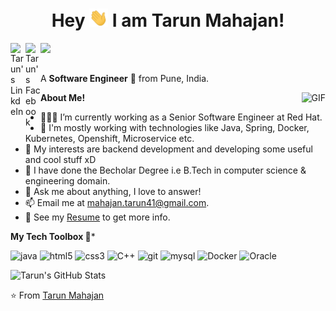 <div align="center">
<h1 title="hehehe"> Hey <img src="https://raw.githubusercontent.com/ABSphreak/ABSphreak/master/gifs/Hi.gif" width="30px"> I am Tarun Mahajan!</h1>
</div>
<a href="https://www.linkedin.com/in/tarun-mahajan-39472839">
  <img align="left" alt="Tarun's LinkdeIn" width="24px" src="https://cdn.jsdelivr.net/npm/simple-icons@v3/icons/linkedin.svg" />
</a>
<a href="https://www.facebook.com/tarunthecse/">
  <img align="left" alt="Tarun's Facebook" width="24px" src="https://cdn.jsdelivr.net/npm/simple-icons@v3/icons/facebook.svg" />
</a>
<img src="https://komarev.com/ghpvc/?username=tarunthecse&color=blueviolet" align="left">





<br />
<br />

A **Software Engineer** 🚀 from Pune, India.

  <img align="right" alt="GIF" src="https://i.pinimg.com/originals/e4/26/70/e426702edf874b181aced1e2fa5c6cde.gif" />

**About Me!**

- 👨🏽‍💻 I’m currently working as a Senior Software Engineer at Red Hat.
- 🌱 I'm mostly working with technologies like Java, Spring, Docker, Kubernetes, Openshift, Microservice etc. 
- 🤔 My interests are backend development and developing some useful and cool stuff xD
- 💼 I have done the Becholar Degree i.e B.Tech in computer science & engineering domain.
- 💬 Ask me about anything, I love to answer!
- 📫 Email me at [mahajan.tarun41@gmail.com](mailto:mahajan.tarun41@gmail.com).
- 📝 See my [Resume](https://drive.google.com/file/d/1cZuGbGajjvnsOH_uW3KDCY3_BIx_F8IX/view?usp=sharing) to get more info.


**My Tech Toolbox 🧰***

<p align="left">
<img src="https://images.app.goo.gl/JMn8f3e2a417j534A" alt="java" width="40" height="40"/> 
<img src="https://upload.wikimedia.org/wikipedia/commons/thumb/6/61/HTML5_logo_and_wordmark.svg/512px-HTML5_logo_and_wordmark.svg.png" alt="html5" height="40"/> 
<img src="https://upload.wikimedia.org/wikipedia/commons/thumb/d/d5/CSS3_logo_and_wordmark.svg/1200px-CSS3_logo_and_wordmark.svg.png" alt="css3" height="40"/> 
<img src="https://i.pinimg.com/originals/99/f8/87/99f887833c475448723d3c9ac16c179b.png" alt="C++" width="40" height="40"/> 
<img src="https://www.vectorlogo.zone/logos/git-scm/git-scm-icon.svg" alt="git" width="40" height="40"/> 
<img src="https://i.pinimg.com/originals/50/f1/58/50f1582a95bdac10f1c3fa295c8b947b.png" alt="mysql" width="40" height="40"/>
<img src="https://cdn3.iconfinder.com/data/icons/logos-and-brands-adobe/512/97_Docker-512.png" alt="Docker" width="40" height="40"/>
<img src="https://www.iconfinder.com/editor/?id=294664&hash=c8c1c97e4c10dee35549dabeb4bcb9b1840de58646b2774a2971c9ce" alt="Oracle" width="40" height="40"/>
</p>


<img src="https://github-readme-stats.vercel.app/api?username=tarunthecse&show_icons=true&hide_border=true&count_private=true&theme=dracula&icon_color=79dafa" alt="Tarun's GitHub Stats">

⭐️ From [Tarun Mahajan](https://github.com/tarunthecse)
